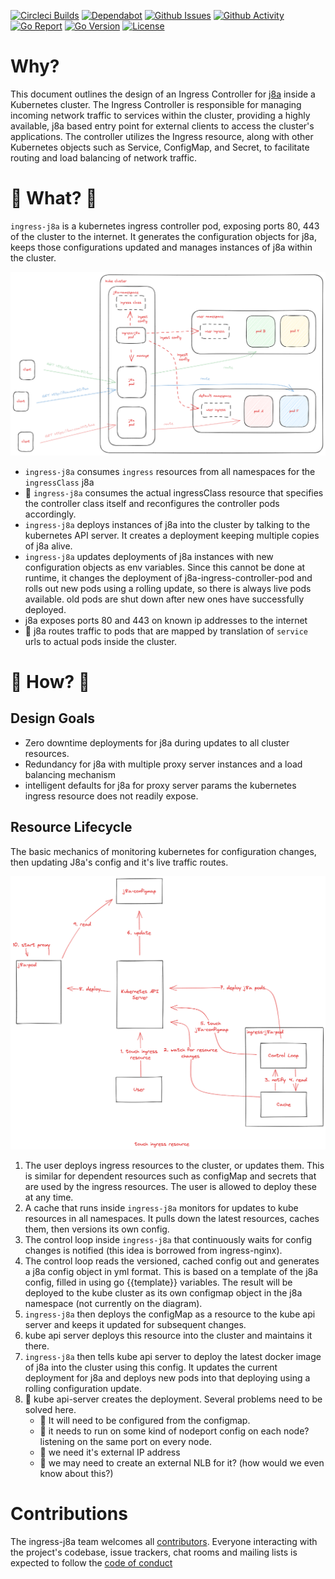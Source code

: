 [![Circleci Builds](https://circleci.com/gh/simonmittag/ingress-j8a.svg?style=shield)](https://circleci.com/gh/simonmittag/ingress-j8a)
[![Dependabot](https://badgen.net/badge/Dependabot/enabled/green?icon=dependabot)](https://github.com/simonmittag/ingress-j8a/pulls?q=is%3Aopen+is%3Apr)
[![Github Issues](https://img.shields.io/github/issues/simonmittag/ingress-j8a)](https://github.com/simonmittag/ingress-j8a/issues)
[![Github Activity](https://img.shields.io/github/commit-activity/m/simonmittag/ingress-j8a)](https://img.shields.io/github/commit-activity/m/simonmittag/ingress-j8a)  
[![Go Report](https://goreportcard.com/badge/github.com/simonmittag/ingress-j8a)](https://goreportcard.com/report/github.com/simonmittag/ingress-j8a)
[![Go Version](https://img.shields.io/github/go-mod/go-version/simonmittag/ingress-j8a)](https://img.shields.io/github/go-mod/go-version/simonmittag/ingress-j8a)
[![License](https://img.shields.io/badge/License-Apache%202.0-blue.svg)](https://opensource.org/licenses/Apache-2.0)

# Why?
This document outlines the design of an Ingress Controller for [j8a](https://github.com/simonmittag/j8a) inside a 
Kubernetes cluster. The Ingress Controller is responsible for managing incoming network traffic to services within the 
cluster, providing a highly available, j8a based entry point for external clients to access the cluster's applications. The controller utilizes the 
Ingress resource, along with other Kubernetes objects such as Service, ConfigMap, and Secret, to facilitate routing 
and load balancing of network traffic.

# 🚧 What? 🚧
`ingress-j8a` is a kubernetes ingress controller pod, exposing ports 80, 443 of the cluster to the internet. It generates the configuration
objects for j8a, keeps those configurations updated and manages instances of j8a within the cluster. 

![](art/ingress-j8a.png)
* `ingress-j8a` consumes `ingress` resources from all namespaces for the `ingressClass` j8a
* 🚧 `ingress-j8a` consumes the actual ingressClass resource that specifies the controller class itself and reconfigures the controller pods accordingly.
* `ingress-j8a` deploys instances of j8a into the cluster by talking to the kubernetes API server. It creates a deployment keeping multiple copies of j8a alive.
* `ingress-j8a` updates deployments of j8a instances with new configuration objects as env variables. Since this cannot be done at runtime, it changes the deployment of j8a-ingress-controller-pod and rolls out new pods using a rolling update, so there is always live pods available. old pods are shut down after new ones have successfully deployed.
* j8a exposes ports 80 and 443 on known ip addresses to the internet
* 🚧 j8a routes traffic to pods that are mapped by translation of `service` urls to actual pods inside the cluster. 

# 🚧 How? 🚧
## Design Goals
* Zero downtime deployments for j8a during updates to all cluster resources.
* Redundancy for j8a with multiple proxy server instances and a load balancing mechanism
* intelligent defaults for j8a for proxy server params the kubernetes ingress resource does not readily expose.

## Resource Lifecycle
The basic mechanics of monitoring kubernetes for configuration changes,
then updating J8a's config and it's live traffic routes.

![](art/ingress-j8a-mechanics.png)
1. The user deploys ingress resources to the cluster, or updates them. This is similar for dependent resources such as configMap and secrets that are used by the ingress resources. The user is allowed to deploy these at any time.
2. A cache that runs inside `ingress-j8a` monitors for updates to kube resources in all namespaces. It pulls down the latest resources, caches them, then versions its own config.
3. The control loop inside `ingress-j8a` that continuously waits for config changes is notified (this idea is borrowed from ingress-nginx).
4. The control loop reads the versioned, cached config out and generates a j8a config object in yml format. This is based on a template of the j8a config, filled in using go {{template}} variables. The result will be deployed to the kube cluster as its own configmap object in the j8a namespace (not currently on the diagram).
5. `ingress-j8a` then deploys the configMap as a resource to the kube api server and keeps it updated for subsequent changes.
6. kube api server deploys this resource into the cluster and maintains it there. 
7. `ingress-j8a` then tells kube api server to deploy the latest docker image of j8a into the cluster using this config. It updates the current deployment for j8a and deploys new pods into that deploying using a rolling configuration update. 
8. 🚧 kube api-server creates the deployment. Several problems need to be solved here. 
   * 🚧 It will need to be configured from the configmap. 
   * 🚧 it needs to run on some kind of nodeport config on each node? listening on the same port on every node. 
   * 🚧 we need it's external IP address
   * 🚧 we may need to create an external NLB for it? (how would we even know about this?)


# Contributions

The ingress-j8a team welcomes all [contributors](https://github.com/simonmittag/ingress-j8a/blob/master/CONTRIBUTING.md). Everyone
interacting with the project's codebase, issue trackers, chat rooms and mailing lists is expected to follow
the [code of conduct](https://github.com/simonmittag/ingress-j8a/blob/master/CODE_OF_CONDUCT.md)
